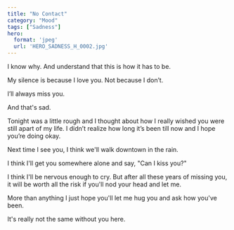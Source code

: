```yaml
---
title: "No Contact"
category: "Mood"
tags: ["Sadness"]
hero:
  format: 'jpeg'
  url: 'HERO_SADNESS_H_0002.jpg'
---
```

I know why. And understand that this is how it has to be.

My silence is because I love you. Not because I don’t.

I’ll always miss you.

And that's sad.

Tonight was a little rough and I thought about how I really wished you were still apart of my life. I didn’t realize how long it’s been till now and I hope you’re doing okay.

Next time I see you, I think we'll walk downtown in the rain.

I think I'll get you somewhere alone and say, "Can I kiss you?"

I think I'll be nervous enough to cry. But after all these years of missing you, it will be worth all the risk if you'll nod your head and let me.

More than anything I just hope you'll let me hug you and ask how you've been.

It's really not the same without you here.
